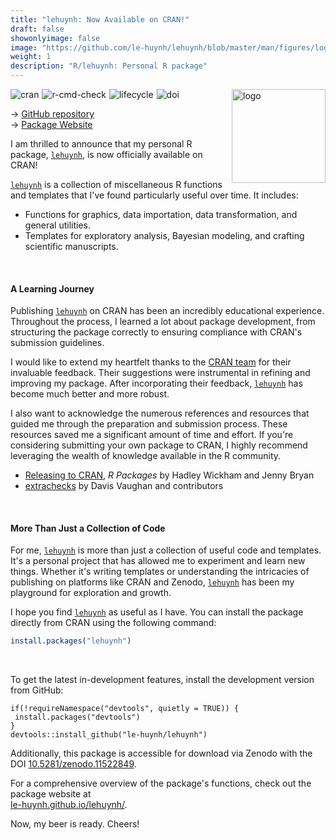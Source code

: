 ```yaml
---
title: "lehuynh: Now Available on CRAN!"
draft: false
showonlyimage: false
image: "https://github.com/le-huynh/lehuynh/blob/master/man/figures/logo.png?raw=true"
weight: 1
description: "R/lehuynh: Personal R package"
---
```


<a href="https://le-huynh.github.io/lehuynh/" target="_blank">
<img align="right" alt="logo" width="150" src="https://github.com/le-huynh/lehuynh/blob/master/man/figures/logo.png?raw=true" />
</a>  

<a href="https://CRAN.R-project.org/package=lehuynh" target="_blank">
<img align="left" alt="cran" style="margin-right: 5px;" src="https://www.r-pkg.org/badges/version/lehuynh" />
</a>  

<a href="https://github.com/le-huynh/lehuynh/actions/workflows/R-CMD-check.yaml" target="_blank">
<img align="left" alt="r-cmd-check" style="margin-right: 5px;" src="https://github.com/le-huynh/lehuynh/actions/workflows/R-CMD-check.yaml/badge.svg" />
</a>  

<a href="https://lifecycle.r-lib.org/articles/stages.html#stable" target="_blank">
<img align="left" alt="lifecycle" style="margin-right: 5px;" src="https://img.shields.io/badge/lifecycle-stable-brightgreen.svg" />
</a>  

<a href="https://doi.org/10.5281/zenodo.11522849" target="_blank">
<img align="left" alt="doi" src="https://zenodo.org/badge/DOI/10.5281/zenodo.11522849.svg" />
</a>  

<br>

→ <a href="https://github.com/le-huynh/lehuynh" target="_blank">GitHub repository</a>  
→ <a href="https://le-huynh.github.io/lehuynh/" target="_blank"> Package Website</a>  


I am thrilled to announce that my personal R package, <a href="https://le-huynh.github.io/lehuynh/" target="_blank">`lehuynh`</a>, is now officially available on CRAN!  

<a href="https://le-huynh.github.io/lehuynh/" target="_blank">`lehuynh`</a> is a collection of miscellaneous R functions and templates that I've found particularly useful over time. 
It includes:

- Functions for graphics, data importation, data transformation, and general utilities.
- Templates for exploratory analysis, Bayesian modeling, and crafting scientific manuscripts.

<br/>

#### A Learning Journey
Publishing <a href="https://le-huynh.github.io/lehuynh/" target="_blank">`lehuynh`</a> on CRAN has been an incredibly educational experience. 
Throughout the process, I learned a lot about package development, from structuring the package correctly to ensuring compliance with CRAN's submission guidelines.  

I would like to extend my heartfelt thanks to the <a href="https://cran.r-project.org/CRAN_team.htm" target="_blank">CRAN team</a> for their invaluable feedback. 
Their suggestions were instrumental in refining and improving my package. 
After incorporating their feedback, <a href="https://le-huynh.github.io/lehuynh/" target="_blank">`lehuynh`</a> has become much better and more robust.  

I also want to acknowledge the numerous references and resources that guided me through the preparation and submission process. 
These resources saved me a significant amount of time and effort. 
If you're considering submitting your own package to CRAN, I highly recommend leveraging the wealth of knowledge available in the R community.  

- <a href="https://r-pkgs.org/release.html" target="_blank">Releasing to CRAN</a>, 
_R Packages_ by  Hadley Wickham and Jenny Bryan  
- <a href="https://github.com/DavisVaughan/extrachecks" target="_blank">extrachecks</a> by Davis Vaughan and contributors  

<br/>

#### More Than Just a Collection of Code
For me, <a href="https://le-huynh.github.io/lehuynh/" target="_blank">`lehuynh`</a> is more than just a collection of useful code and templates. 
It's a personal project that has allowed me to experiment and learn new things. 
Whether it's writing templates or understanding the intricacies of publishing on platforms like CRAN and Zenodo, <a href="https://le-huynh.github.io/lehuynh/" target="_blank">`lehuynh`</a> has been my playground for exploration and growth.  

I hope you find <a href="https://le-huynh.github.io/lehuynh/" target="_blank">`lehuynh`</a> as useful as I have. 
You can install the package directly from CRAN using the following command:

``` r
install.packages("lehuynh")
```

<br/>

To get the latest in-development features, install the development version from GitHub:

```
if(!requireNamespace("devtools", quietly = TRUE)) {
 install.packages("devtools")
}
devtools::install_github("le-huynh/lehuynh")
```

Additionally, this package is accessible for download via Zenodo with the DOI <a href="https://doi.org/10.5281/zenodo.11522849" target="_blank">10.5281/zenodo.11522849</a>.  

For a comprehensive overview of the package's functions, check out the package website at  
<a href="https://le-huynh.github.io/lehuynh/" target="_blank">le-huynh.github.io/lehuynh/</a>.  

Now, my beer is ready. Cheers!

<br/>


